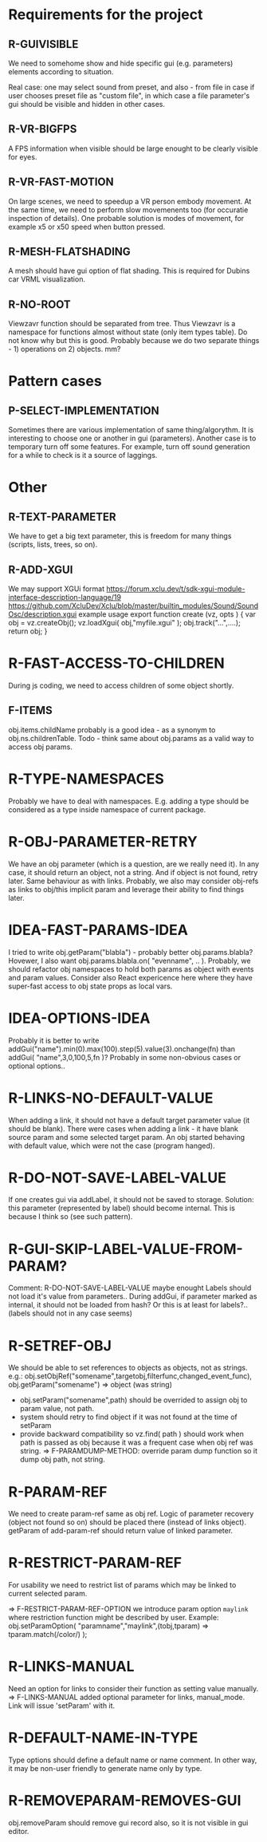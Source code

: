 # Requirements for the project

## R-GUIVISIBLE

We need to somehome show and hide specific gui (e.g. parameters) elements according to situation.

Real case: one may select sound from preset, and also - from file in case if user
chooses preset file as "custom file", in which case a file parameter's gui should be visible
and hidden in other cases.

## R-VR-BIGFPS

A FPS information when visible should be large enought to be clearly visible for eyes.

## R-VR-FAST-MOTION

On large scenes, we need to speedup a VR person embody movement. At the same time, we need
to perform slow movemenents too (for occuratie inspection of details).
One probable solution is modes of movement, for example x5 or x50 speed when button pressed.

## R-MESH-FLATSHADING

A mesh should have gui option of flat shading. This is required for Dubins car VRML visualization.

## R-NO-ROOT

Viewzavr function should be separated from tree. Thus Viewzavr is a namespace for functions almost 
without state (only item types table). Do not know why but this is good. Probably because we do
two separate things - 1) operations on 2) objects. mm?

# Pattern cases

## P-SELECT-IMPLEMENTATION

Sometimes there are various implementation of same thing/algorythm. 
It is interesting to choose one or another in gui (parameters).
Another case is to temporary turn off some features. For example, turn off sound generation for a while
to check is it a source of laggings.

# Other

## R-TEXT-PARAMETER

We have to get a big text parameter, this is freedom for many things (scripts, lists, trees, so on).

## R-ADD-XGUI
We may support XGUi format
https://forum.xclu.dev/t/sdk-xgui-module-interface-description-language/19
https://github.com/XcluDev/Xclu/blob/master/builtin_modules/Sound/SoundOsc/description.xgui
example usage
export function create (vz, opts ) {
  var obj = vz.createObj();
  vz.loadXgui( obj,"myfile.xgui" );
  obj.track("...",....);
  return obj;
}

# R-FAST-ACCESS-TO-CHILDREN
During js coding, we need to access children of some object shortly.

## F-ITEMS
obj.items.childName probably is a good idea - as a synonym to obj.ns.childrenTable.
Todo - think same about obj.params as a valid way to access obj params.

# R-TYPE-NAMESPACES

Probably we have to deal with namespaces. E.g. adding a type should be considered as a type inside namespace of current package.

# R-OBJ-PARAMETER-RETRY

We have an obj parameter (which is a question, are we really need it).
In any case, it should return an object, not a string.
And if object is not found, retry later. Same behaviour as with links.
Probably, we also may consider obj-refs as links to obj/this implicit param
and leverage their ability to find things later.

# IDEA-FAST-PARAMS-IDEA
I tried to write obj.getParam("blabla") - probably better obj.params.blabla?
Hovewer, I also want obj.params.blabla.on( "evenname", .. ).
Probably, we should refactor obj namespaces to hold both params as object with events and param values.
Consider also React expericence here where they have super-fast access to obj state props as local vars.

# IDEA-OPTIONS-IDEA
Probably it is better to write addGui("name").min(0).max(100).step(5).value(3).onchange(fn) than addGui( "name",3,0,100,5,fn )? 
Probably in some non-obvious cases or optional options..

# R-LINKS-NO-DEFAULT-VALUE
When adding a link, it should not have a default target parameter value (it should be blank).
There were cases when adding a link - it have blank source param and some selected target param.
An obj started behaving with default value, which were not the case (program hanged).

# R-DO-NOT-SAVE-LABEL-VALUE
If one creates gui via addLabel, it should not be saved to storage.
Solution: this parameter (represented by label) should become internal.
This is because I think so (see such pattern).

# R-GUI-SKIP-LABEL-VALUE-FROM-PARAM?
Comment: R-DO-NOT-SAVE-LABEL-VALUE maybe enought
Labels should not load it's value from parameters..
During addGui, if parameter marked as internal, it should not be loaded from hash?
Or this is at least for labels?.. (labels should not in any case seems)

# R-SETREF-OBJ
We should be able to set references to objects as objects, not as strings.
e.g.:
obj.setObjRef("somename",targetobj,filterfunc,changed_event_func),
obj.getParam("somename") => object (was string)
+ obj.setParam("somename",path) should be overrided to assign obj to param value, not path.
+ system should retry to find object if it was not found at the time of setParam
+ provide backward compatibility so vz.find( path ) should work when path is passed as obj
because it was a frequent case when obj ref was string. 
=> F-PARAMDUMP-METHOD: override param dump function so it dump obj path, not string.

# R-PARAM-REF
We need to create param-ref same as obj ref. Logic of parameter recovery (object not found so on)
should be placed there (instead of links object). getParam of add-param-ref should return
value of linked parameter.

# R-RESTRICT-PARAM-REF
For usability we need to restrict list of params which may be linked to current selected param.

=> F-RESTRICT-PARAM-REF-OPTION we introduce param option `maylink` where restriction function
might be described by user. 
Example: obj.setParamOption( "paramname","maylink",(tobj,tparam) => tparam.match(/color/) );

# R-LINKS-MANUAL
Need an option for links to consider their function as setting value manually.
=> F-LINKS-MANUAL added optional parameter for links, manual_mode. Link will issue 'setParam' with it.

# R-DEFAULT-NAME-IN-TYPE
Type options should define a default name or name comment.
In other way, it may be non-user friendly to generate name only by type.

# R-REMOVEPARAM-REMOVES-GUI
obj.removeParam should remove gui record also, so it is not visible in gui editor.

